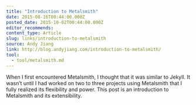 ```yaml
---
title: "Introduction to Metalsmith"
date: 2015-08-16T00:44:00.000Z
posted_date: 2015-10-02T00:44:00.000Z
editor_recommends:
content_type: Article
slug: links/introduction-to-metalsmith
source: Andy Jiang
link: http://blog.andyjiang.com/introduction-to-metalsmith/
tool:
  - tool/metalsmith.md
---
```

When I first encountered Metalsmith, I thought that it was similar to Jekyll. It wasn’t until I had worked on two to three projects using Metalsmith that I fully realized its flexibility and power. This post is an introduction to Metalsmith and its extensibility.



